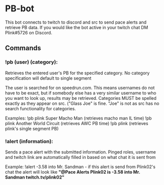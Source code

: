# PB-bot
This bot connects to twitch to discord and src to send pace alerts and retrieve PB data. If you would like the bot active in your twitch chat DM Plink#5726 on Discord.

## Commands

### **!pb (user) (category)**:

  Retrieves the entered user's PB for the specified category. No category specification will default to single segment
  
  The user is searched for on speedrun.com. This means usernames do not have to be exact, but if somebody else has a very similar username to who you want to look up, results may be retrieved. Categories MUST be spelled exactly as they appear on src. ("Glass Joe" is fine. "Joe" is not as src has no search functionality for categories.
  
  Examples: !pb plink Super Macho Man (retrieves macho man IL time)
            !pb plink Another World Circuit (retrieves AWC PB time)
            !pb plink (retrieves plink's single segment PB)
 
### **!alert (information)**:

  Sends a pace alert with the submitted information. Pinged roles, username and twitch link are automatically filled in based on what chat it is sent from 
  
  Example: !alert -3.58 into Mr. Sandman - if this alert is send from Plink02's chat the alert will look like **"@Pace Alerts Plink02 is -3.58 into Mr. Sandman twitch.tv/plink02"**
